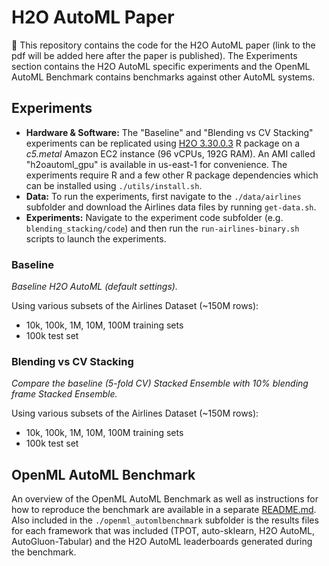 # H2O AutoML Paper

👋 This repository contains the code for the H2O AutoML paper (link to the pdf will be added here after the paper is published).  The Experiments section contains the H2O AutoML specific experiments and the OpenML AutoML Benchmark contains benchmarks against other AutoML systems.


## Experiments

- **Hardware & Software:** The "Baseline" and "Blending vs CV Stacking" experiments can be replicated using [H2O 3.30.0.3](http://h2o-release.s3.amazonaws.com/h2o/rel-zahradnik/3/index.html) R package on a *c5.metal* Amazon EC2 instance (96 vCPUs, 192G RAM). An AMI called "h2oautoml_gpu" is available in us-east-1 for convenience. The experiments require R and a few other R package dependencies which can be installed using  `./utils/install.sh`.  
- **Data:** To run the experiments, first navigate to the `./data/airlines` subfolder and download the Airlines data files by running `get-data.sh`.  
- **Experiments:** Navigate to the experiment code subfolder (e.g. `blending_stacking/code`) and then run the `run-airlines-binary.sh` scripts to launch the experiments.

### Baseline

*Baseline H2O AutoML (default settings).* 


Using various subsets of the Airlines Dataset (~150M rows):

- 10k, 100k, 1M, 10M, 100M training sets
- 100k test set 


### Blending vs CV Stacking

*Compare the baseline (5-fold CV) Stacked Ensemble with 10% blending frame Stacked Ensemble.*

Using various subsets of the Airlines Dataset (~150M rows):

- 10k, 100k, 1M, 10M, 100M training sets
- 100k test set 


## OpenML AutoML Benchmark

An overview of the OpenML AutoML Benchmark as well as instructions for how to reproduce the benchmark are available in a separate [README.md](https://github.com/h2oai/h2o-automl-paper/blob/master/openml_automlbenchmark/README.md).  Also included in the `./openml_automlbenchmark` subfolder is the results files for each framework that was included (TPOT, auto-sklearn, H2O AutoML, AutoGluon-Tabular) and the H2O AutoML leaderboards generated during the benchmark.
